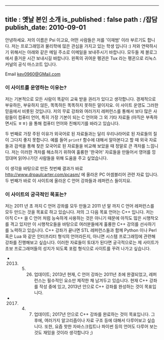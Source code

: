----------------------------
title : 옛날 본인 소개
is_published : false
path : /잡담
publish_date: 2010-09-01
----------------------------

안녕하세요. 저의 이름은 Psi 이고요, 어떤 사람들은 저를 '이재범' 이라 부르기도 합니다. 저는 프로그래밍과 물리학에 많은 관심을 가지고 있는 학생 입니다 :) 저와 연락하시기 위해서는 아래와 같은 메일 주소로 이메일을 보내주시기 바랍니다. 모두들 제 블로그에서 즐거운 시간 보내시길 바랍니다. 왼쪽의 귀여운 펭귄은 Tux 라는 펭귄으로 리눅스 커널의 공식 마스코트 입니다.

Email 
kev0960@GMail.com


### 이 사이트를 운영하는 이유는?

저는 기본적으로 모든 사람이 똑같이 교육 받을 권리가 있다고 생각합니다. 경제적으로 부유하든, 부유하지 않든, 똑똑하든 똑똑하지 못하든 말이지요. 이 사이트 운영도 그러한 믿음에서 비롯된 것입니다. 저의 무료 강좌와 여러가지 레퍼런스를 통해서 보다 많은 사람들이 컴퓨터 언어, 특히 가장 기본이 되는 C 언어와 그 외 기타 자료들 (아직은 부족하면서도 ㅎㅎ) 을 통해 컴퓨터 언어와 친해지기를 바라고 있습니다. 

두 번째로 가장 주된 이유가 외국어로 된 자료들과는 달리 우리나라어로 된 자료들의 질이 그다지 좋지 못합니다. 예를 들어 `printf` 함수에 대해서 알아본다고 할 때 외국 자료들과 검색을 통해 찾은 모국어로 된 자료들을 비교해 보았을 때 정말로 큰 격차를 느낌니다. 저는 이러한 격차를 해소하기 위하여 훌륭한 '한국어' 자료들을 만들어서 영어를 낑낑대며 읽어나가던 사람들을 위해 도움을 주고 싶었습니다.

이 생각을 바탕으로 만든 첫번째 결과가 바로 http://www.drpaulcarter.com/pcasm/ 에 올라온 PC 어셈블리어 관련 자료 입니다. 두 번째가 바로 이 사이트에 올라온 C 언어 강좌들과 레퍼런스 들이지요.  

### 이 사이트의 궁극적인 목표는?

저는 2011 년 초 까지 C 언어 강좌를 모두 만들고 2011 년 말 까지 C 언어 레퍼런스를 모두 만드는 것을 목표로 하고 있습니다. 저의 그 다음 목표 언어는 C++ 입니다. 저는 아직 C++ 을 C 언어 처럼 능숙하게 사용하는 것은 아니기 때문에 아직도 많은 시행착오를 격고 있지만 이 시행착오들을 바탕으로 여러분들에게 훌륭한 C++ 강의를 선사하기를 노력하고 있습니다. C++ 강좌가 끝나면 STL 레퍼런스들과 함께 Python 이나 Perl 혹은 Lua 와 같은 인터프리터 형식의 언어라든지, 아니면 시스템 프로그래밍에 관련해 강좌를 진행해보고 싶습니다. 이러한 자료들이 토대가 된다면 궁극적으로는 제 사이트가 초보 프로그래머들의 성지가 되도록 포럼 형식으로 사이트를 꾸려 나가고 싶습니다. 

* 2013. 5. 26. 업데이트; 2013년 현재, C 언어 강좌는 2011년 초에 완결되었고, 레퍼런스는 필수적인 요소만 제작한 채 남겨두고 있습니다. 현재 C++ 강좌를 작성 중에 있고, 2013년 안으로 C++ 강좌를 완성하는 것이 목표입니다.
* 2017. 4. 7. 업데이트; 2017년 안으로 C++ 강좌를 완료하는 것이 목표입니다. 그 후에, 여러가지 알고리즘이나 자료 구조 등에 대해서 다루어보고 싶습니다. 또한, 요즘 핫한 자바스크립트나 파이썬 등의 언어도 다루어 보는 것도 재밌을 것이라 생각합니다 ;)